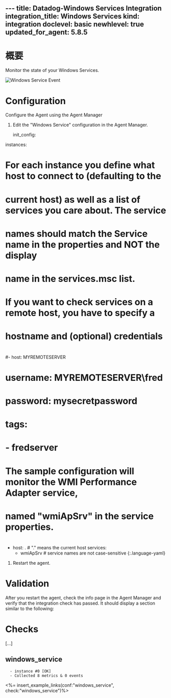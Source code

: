 --- title: Datadog-Windows Services Integration integration_title: Windows Services kind: integration doclevel: basic newhlevel: true
updated_for_agent: 5.8.5
---
# 概要

Monitor the state of your Windows Services.

![Windows Service Event](/static/images/windows-service.png)

# Configuration

Configure the Agent using the Agent Manager

1.  Edit the "Windows Service" configuration in the Agent Manager.

    init_config:

instances:
  # For each instance you define what host to connect to (defaulting to the
  # current host) as well as a list of services you care about. The service
  # names should match the Service name in the properties and NOT the display
  # name in the services.msc list.
  #
  # If you want to check services on a remote host, you have to specify a
  # hostname and (optional) credentials
  #
  #-  host: MYREMOTESERVER
  #   username: MYREMOTESERVER\fred
  #   password: mysecretpassword
  #   tags:
  #     - fredserver
  #
  # The sample configuration will monitor the WMI Performance Adapter service,
  # named "wmiApSrv" in the service properties.
  #
  - host: . # "." means the current host
    services:
      - wmiApSrv # service names are not case-sensitive
{:.language-yaml}

1.  Restart the agent.

# Validation

After you restart the agent, check the info page in the Agent Manager and verify that the integration check has passed. It should display a section similar to the following:


Checks
======

  [...]

  windows_service
  ---------------
      - instance #0 [OK]
      - Collected 8 metrics & 0 events

<%= insert_example_links(conf:"windows_service", check:"windows_service")%>
